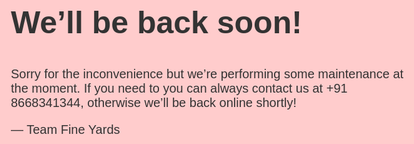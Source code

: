 <!doctype html>
<title>Site Maintenance</title>
<style>
  body { text-align: center; padding: 150px; background-color: ffcccc;}
  h1 { font-size: 50px; }
  body { font: 20px Helvetica, sans-serif; color: #333; }
  article { display: block; text-align: left; width: 650px; margin: 0 auto; }
  a { color: #dc8100; text-decoration: none; }
  a:hover { color: #333; text-decoration: none; }
</style>

<article>
    <h1>We&rsquo;ll be back soon!</h1>
    <div>
        <p>Sorry for the inconvenience but we&rsquo;re performing some maintenance at the moment. If you need to you can always contact us at +91 8668341344, otherwise we&rsquo;ll be back online shortly!</p>
        <p>&mdash; Team Fine Yards</p>
    </div>
</article>
